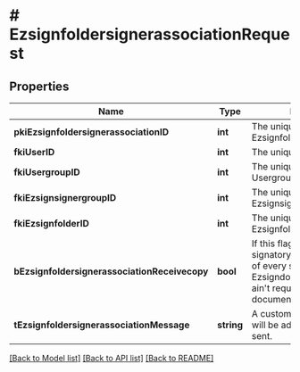 # # EzsignfoldersignerassociationRequest

## Properties

Name | Type | Description | Notes
------------ | ------------- | ------------- | -------------
**pkiEzsignfoldersignerassociationID** | **int** | The unique ID of the Ezsignfoldersignerassociation | [optional]
**fkiUserID** | **int** | The unique ID of the User | [optional]
**fkiUsergroupID** | **int** | The unique ID of the Usergroup | [optional]
**fkiEzsignsignergroupID** | **int** | The unique ID of the Ezsignsignergroup | [optional]
**fkiEzsignfolderID** | **int** | The unique ID of the Ezsignfolder |
**bEzsignfoldersignerassociationReceivecopy** | **bool** | If this flag is true. The signatory will receive a copy of every signed Ezsigndocument even if it ain&#39;t required to sign the document. | [optional]
**tEzsignfoldersignerassociationMessage** | **string** | A custom text message that will be added to the email sent. | [optional]

[[Back to Model list]](../../README.md#models) [[Back to API list]](../../README.md#endpoints) [[Back to README]](../../README.md)
